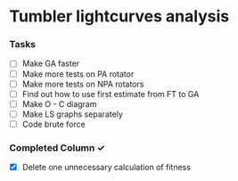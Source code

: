 # Tumbler lightcurves analysis

### Tasks
- [ ] Make GA faster
- [ ] Make more tests on PA rotator
- [ ] Make more tests on NPA rotators
- [ ] Find out how to use first estimate from FT to GA
- [ ] Make O - C diagram
- [ ] Make LS graphs separately
- [ ] Code brute force

### Completed Column ✓
- [x] Delete one unnecessary calculation of fitness
